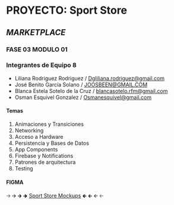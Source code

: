 # PROYECTO: Sport Store
## _MARKETPLACE_
### FASE 03 MODULO 01

### Integrantes de Equipo 8

- Liliana Rodriguez Rodriguez / Dgliliana.rodriguez@gmail.com
- José Benito García Solano / JOOSBEEN@GMAIL.COM
- Blanca Estela Sotelo de la Cruz / blancasotelo.rfm@gmail.com
- Osman Esquivel Gonzalez / Osmanesquivel@gmail.com

#### Temas

1. Animaciones y Transiciones
2. Networking
3. Acceso a Hardware
4. Persistencia y Bases de Datos
5. App Components
6. Firebase y Notifications
7. Patrones de arquitectura
8. Testing

#### FIGMA
🡢 🡪 🡲 🡺 [Sport Store Mockups](https://www.figma.com/file/XvtKOIbpXODKabv1aPJoxF/Sport-Store?type=design&node-id=0-1&t=OoDPLIiLzTs1i3K9-0) 🡸 🡰 🡨 🡠

